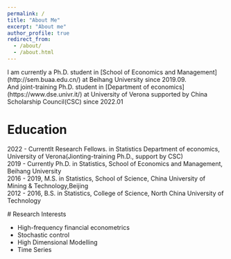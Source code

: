 ```yaml
---
permalink: /
title: "About Me"
excerpt: "About me"
author_profile: true
redirect_from: 
  - /about/
  - /about.html
---
```

<p>
  I am currently a Ph.D. student in [School of Economics and Management](http://sem.buaa.edu.cn/) at Beihang University since 2019.09. <br />
  And joint-training Ph.D. student in [Department of economics](https://www.dse.univr.it/) at University of Verona supported by China Scholarship Council(CSC) since 2022.01 <br />
  <p />




# Education
<p>
 2022 - Currentlt  Research Fellows. in Statistics  Department of economics,  University of Verona(Jionting-training Ph.D., support by CSC) <br />
 2019 - Currently  Ph.D. in Statistics, School of Economics and Management, Beihang University <br />
 2016 - 2019,      M.S.  in Statistics, School of Science, China University of Mining & Technology,Beijing <br />
 2012 - 2016,      B.S.  in Statistics, College of Science, North China University of Technology <br />
<p />
# Research Interests

- High-frequency financial econometrics
- Stochastic control
- High Dimensional Modelling
- Time Series



